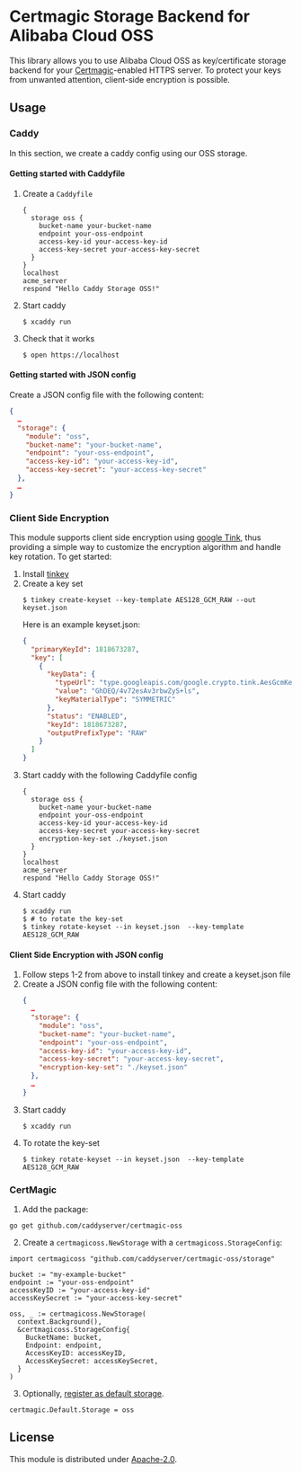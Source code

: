 # Certmagic Storage Backend for Alibaba Cloud OSS

This library allows you to use Alibaba Cloud OSS as key/certificate storage backend for your [Certmagic](https://github.com/caddyserver/certmagic)-enabled HTTPS server. To protect your keys from unwanted attention, client-side encryption is possible.

## Usage

### Caddy

In this section, we create a caddy config using our OSS storage.

#### Getting started with Caddyfile

1. Create a `Caddyfile`
    ```
    {
      storage oss {
        bucket-name your-bucket-name
        endpoint your-oss-endpoint
        access-key-id your-access-key-id
        access-key-secret your-access-key-secret
      }
    }
    localhost
    acme_server
    respond "Hello Caddy Storage OSS!"
    ```
2. Start caddy
    ```console
    $ xcaddy run
    ```
3. Check that it works
    ```console
    $ open https://localhost
    ```

#### Getting started with JSON config

Create a JSON config file with the following content:
```json
{
  …
  "storage": {
    "module": "oss",
    "bucket-name": "your-bucket-name",
    "endpoint": "your-oss-endpoint",
    "access-key-id": "your-access-key-id",
    "access-key-secret": "your-access-key-secret"
  },
  …
}
```

### Client Side Encryption

This module supports client side encryption using [google Tink](https://github.com/google/tink), thus providing a simple way to customize the encryption algorithm and handle key rotation. To get started: 

1. Install [tinkey](https://github.com/google/tink/blob/master/docs/TINKEY.md)
2. Create a key set
    ```console
    $ tinkey create-keyset --key-template AES128_GCM_RAW --out keyset.json
    ```
    Here is an example keyset.json:
    ```json
    {
      "primaryKeyId": 1818673287,
      "key": [
        {
          "keyData": {
            "typeUrl": "type.googleapis.com/google.crypto.tink.AesGcmKey",
            "value": "GhDEQ/4v72esAv3rbwZyS+ls",
            "keyMaterialType": "SYMMETRIC"
          },
          "status": "ENABLED",
          "keyId": 1818673287,
          "outputPrefixType": "RAW"
        }
      ]
    }
    ```
3. Start caddy with the following Caddyfile config
    ```
    {
      storage oss {
        bucket-name your-bucket-name
        endpoint your-oss-endpoint
        access-key-id your-access-key-id
        access-key-secret your-access-key-secret
        encryption-key-set ./keyset.json
      }
    }
    localhost
    acme_server
    respond "Hello Caddy Storage OSS!"
    ```
4. Start caddy
    ```console
    $ xcaddy run
    $ # to rotate the key-set
    $ tinkey rotate-keyset --in keyset.json  --key-template AES128_GCM_RAW
    ```

#### Client Side Encryption with JSON config

1. Follow steps 1-2 from above to install tinkey and create a keyset.json file
2. Create a JSON config file with the following content:
    ```json
    {
      …
      "storage": {
        "module": "oss",
        "bucket-name": "your-bucket-name",
        "endpoint": "your-oss-endpoint",
        "access-key-id": "your-access-key-id",
        "access-key-secret": "your-access-key-secret",
        "encryption-key-set": "./keyset.json"
      },
      …
    }
    ```
3. Start caddy
    ```console
    $ xcaddy run
    ```
4. To rotate the key-set
    ```console
    $ tinkey rotate-keyset --in keyset.json  --key-template AES128_GCM_RAW
    ```

### CertMagic

1. Add the package:

```console
go get github.com/caddyserver/certmagic-oss
```

2. Create a `certmagicoss.NewStorage` with a `certmagicoss.StorageConfig`:

```golang
import certmagicoss "github.com/caddyserver/certmagic-oss/storage"

bucket := "my-example-bucket"
endpoint := "your-oss-endpoint"
accessKeyID := "your-access-key-id"
accessKeySecret := "your-access-key-secret"

oss, _ := certmagicoss.NewStorage(
  context.Background(), 
  &certmagicoss.StorageConfig{
    BucketName: bucket,
    Endpoint: endpoint,
    AccessKeyID: accessKeyID,
    AccessKeySecret: accessKeySecret,
  }
)
```

3. Optionally, [register as default storage](https://github.com/caddyserver/certmagic#storage).

```golang
certmagic.Default.Storage = oss
```

## License

This module is distributed under [Apache-2.0](LICENSE).